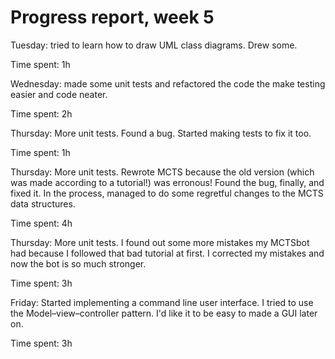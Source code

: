 Progress report, week 5
=======================

Tuesday: tried to learn how to draw UML class diagrams. Drew some.

Time spent: 1h

Wednesday: made some unit tests and refactored the code the make testing easier and code neater.

Time spent: 2h

Thursday: More unit tests. Found a bug. Started making tests to fix it too.

Time spent: 1h

Thursday: More unit tests. Rewrote MCTS because the old version (which was made according to a tutorial!) was erronous! Found the bug, finally, and fixed it. In the process, managed to do some regretful changes to the MCTS data structures.

Time spent: 4h

Thursday: More unit tests. I found out some more mistakes my MCTSbot had because I followed that bad tutorial at first. I corrected my mistakes and now the bot is so much stronger.

Time spent: 3h

Friday: Started implementing a command line user interface. I tried to use the Model–view–controller pattern. I'd like it to be easy to made a GUI later on.

Time spent: 3h
